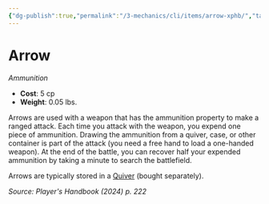 ```yaml
---
{"dg-publish":true,"permalink":"/3-mechanics/cli/items/arrow-xphb/","tags":["ttrpg-cli/compendium/src/5e/xphb","ttrpg-cli/item/gear/ammunition","ttrpg-cli/item/rarity/none"],"noteIcon":""}
---
```


# Arrow
*Ammunition*  


- **Cost**: 5 cp
- **Weight**: 0.05 lbs.

Arrows are used with a weapon that has the ammunition property to make a ranged attack. Each time you attack with the weapon, you expend one piece of ammunition. Drawing the ammunition from a quiver, case, or other container is part of the attack (you need a free hand to load a one-handed weapon). At the end of the battle, you can recover half your expended ammunition by taking a minute to search the battlefield.

Arrows are typically stored in a [Quiver](3-Mechanics/CLI/items/quiver-xphb.md) (bought separately).

*Source: Player's Handbook (2024) p. 222*